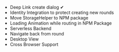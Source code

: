 * Deep Link create dialog ✔
* Identity Integration to protect creating new rounds
* Move StorageHelper to NPM package
* Loading Animation while routing in NPM Package
* Serverless Backend
* Navigate back from round
* Desktop View
* Cross Browser Support